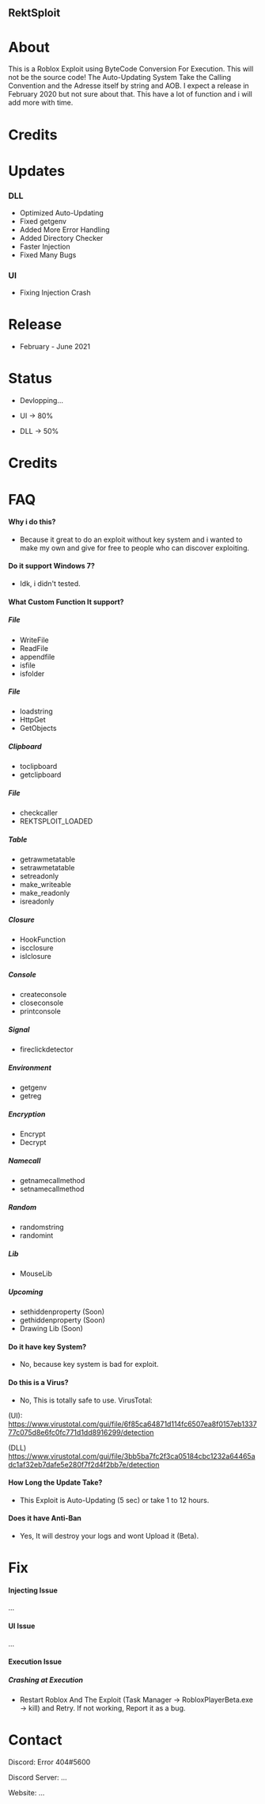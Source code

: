 ## RektSploit

# About
This is a Roblox Exploit using ByteCode Conversion For Execution.
This will not be the source code!
The Auto-Updating System Take the Calling Convention and the Adresse itself by string and AOB.
I expect a release in February 2020 but not sure about that. 
This have a lot of function and i will add more with time. 

# Credits

# Updates
### DLL
- Optimized Auto-Updating
- Fixed getgenv
- Added More Error Handling
- Added Directory Checker
- Faster Injection
- Fixed Many Bugs
### UI
- Fixing Injection Crash

# Release
- February - June 2021

# Status
- Devlopping...

- UI -> 80%

- DLL -> 50%

# Credits

# FAQ
#### Why i do this?
- Because it great to do an exploit without key system and i wanted to make my own and give for free to people who can discover exploiting.
#### Do it support Windows 7?
- Idk, i didn't tested.
#### What Custom Function It support?
##### File
- WriteFile
- ReadFile
- appendfile
- isfile
- isfolder
##### File
- loadstring
- HttpGet
- GetObjects
##### Clipboard
- toclipboard
- getclipboard
##### File
- checkcaller
- REKTSPLOIT_LOADED
##### Table
- getrawmetatable
- setrawmetatable
- setreadonly
- make_writeable
- make_readonly
- isreadonly
##### Closure
- HookFunction
- iscclosure
- islclosure
##### Console
- createconsole
- closeconsole
- printconsole
##### Signal
- fireclickdetector
##### Environment
- getgenv
- getreg
##### Encryption
- Encrypt
- Decrypt
##### Namecall
- getnamecallmethod
- setnamecallmethod
##### Random
- randomstring
- randomint
##### Lib
- MouseLib
##### Upcoming
- sethiddenproperty (Soon)
- gethiddenproperty (Soon)
- Drawing Lib (Soon)

#### Do it have key System?
- No, because key system is bad for exploit.
#### Do this is a Virus?
- No, This is totally safe to use.
VirusTotal:

(UI): https://www.virustotal.com/gui/file/6f85ca64871d114fc6507ea8f0157eb133777c075d8e6fc0fc771d1dd8916299/detection

(DLL) https://www.virustotal.com/gui/file/3bb5ba7fc2f3ca05184cbc1232a64465adc1af32eb7dafe5e280f7f2d4f2bb7e/detection
#### How Long the Update Take?
- This Exploit is Auto-Updating (5 sec) or take 1 to 12 hours.
#### Does it have Anti-Ban
- Yes, It will destroy your logs and wont Upload it (Beta).

# Fix
#### Injecting Issue
...
#### UI Issue
...
#### Execution Issue
##### Crashing at Execution 
- Restart Roblox And The Exploit (Task Manager -> RobloxPlayerBeta.exe -> kill) and Retry. If not working, Report it as a bug.

# Contact
Discord: Error 404#5600

Discord Server: ...

Website: ...
